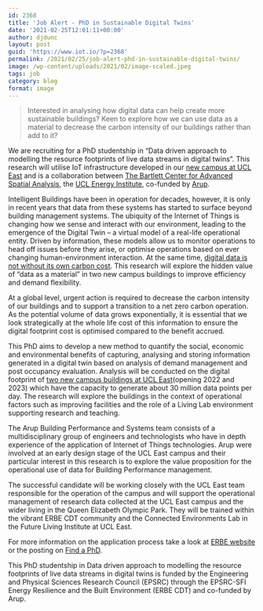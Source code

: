 ```yaml
---
id: 2368
title: 'Job Alert - PhD in Sustainable Digital Twins'
date: '2021-02-25T12:01:11+00:00'
author: djdunc
layout: post
guid: 'https://www.iot.io/?p=2368'
permalink: /2021/02/25/job-alert-phd-in-sustainable-digital-twins/
image: /wp-content/uploads/2021/02/image-scaled.jpeg
tags: job
category: blog
format: image
---
```


> Interested in analysing how digital data can help create more sustainable buildings? Keen to explore how we can use data as a material to decrease the carbon intensity of our buildings rather than add to it?

We are recruiting for a PhD studentship in “Data driven approach to modelling the resource footprints of live data streams in digital twins”. This research will utilise IoT infrastructure developed in our [new campus at UCL East](https://www.ucl.ac.uk/ucl-east/academic-vision-experiments-arts-society-technology) and is a collaboration between [The Bartlett Center for Advanced Spatial Analysis](https://www.ucl.ac.uk/bartlett/casa/), the [UCL Energy Institute](https://www.ucl.ac.uk/bartlett/energy/), co-funded by [Arup](https://www.arup.com/).

Intelligent Buildings have been in operation for decades, however, it is only in recent years that data from these systems has started to surface beyond building management systems. The ubiquity of the Internet of Things is changing how we sense and interact with our environment, leading to the emergence of the Digital Twin – a virtual model of a real-life operational entity. Driven by information, these models allow us to monitor operations to head off issues before they arise, or optimise operations based on ever changing human-environment interaction. At the same time, [digital data is not without its own carbon cost](https://gerrymcgovern.com/books/world-wide-waste/). This research will explore the hidden value of “data as a material” in two new campus buildings to improve efficiency and demand flexibility.

At a global level, urgent action is required to decrease the carbon intensity of our buildings and to support a transition to a net zero carbon operation. As the potential volume of data grows exponentially, it is essential that we look strategically at the whole life cost of this information to ensure the digital footprint cost is optimised compared to the benefit accrued.

This PhD aims to develop a new method to quantify the social, economic and environmental benefits of capturing, analysing and storing information generated in a digital twin based on analysis of demand management and post occupancy evaluation. Analysis will be conducted on the digital footprint of [two new campus buildings at UCL East](https://www.ucl.ac.uk/transforming-ucl/case-studies/2020/oct/pool-street-west)(opening 2022 and 2023) which have the capacity to generate about 30 million data points per day. The research will explore the buildings in the context of operational factors such as improving facilities and the role of a Living Lab environment supporting research and teaching.

The Arup Building Performance and Systems team consists of a multidisciplinary group of engineers and technologists who have in depth experience of the application of Internet of Things technologies. Arup were involved at an early design stage of the UCL East campus and their particular interest in this research is to explore the value proposition for the operational use of data for Building Performance management.

The successful candidate will be working closely with the UCL East team responsible for the operation of the campus and will support the operational management of research data collected at the UCL East campus and the wider living in the Queen Elizabeth Olympic Park. They will be trained within the vibrant ERBE CDT community and the Connected Environments Lab in the Future Living Institute at UCL East.

For more information on the application process take a look at [ERBE website](https://erbecdt.ac.uk/news/4-year-ucl-phd-studentship-in-data-driven-approach-to-modelling-the-resource-footprints-of-live-data-streams-in-digital-twins/) or the posting on [Find a PhD](https://www.findaphd.com/phds/project/4-year-phd-studentship-in-data-driven-approach-to-modelling-the-resource-footprints-of-live-data-streams-in-digital-twins/?p130025).

This PhD studentship in Data driven approach to modelling the resource footprints of live data streams in digital twins is funded by the Engineering and Physical Sciences Research Council (EPSRC) through the EPSRC-SFI Energy Resilience and the Built Environment (ERBE CDT) and co-funded by Arup.